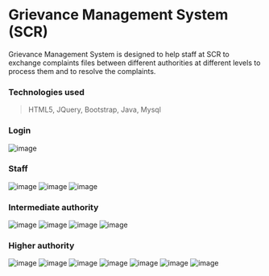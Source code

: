 # Grievance Management System (SCR)
Grievance Management System is designed to help staff at SCR to exchange complaints files between different authorities at different levels to process them and to resolve the complaints.

### Technologies used
> HTML5, JQuery, Bootstrap, Java, Mysql

### Login
![image](/screenshots/login/download.png)

### Staff
![image](/screenshots/staff/download.png)
![image](/screenshots/staff/download1.png)
![image](/screenshots/staff/download2.png)

### Intermediate authority
![image](/screenshots/halfadminpage/download.png)
![image](/screenshots/halfadminpage/download1.png)
![image](/screenshots/halfadminpage/download2.png)
![image](/screenshots/halfadminpage/download3.png)

### Higher authority
![image](/screenshots/adminpage/download.png)
![image](/screenshots/adminpage/download1.png)
![image](/screenshots/adminpage/download2.png)
![image](/screenshots/adminpage/download3.png)
![image](/screenshots/adminpage/download4.png)
![image](/screenshots/adminpage/download5.png)
![image](/screenshots/adminpage/download6.png)
